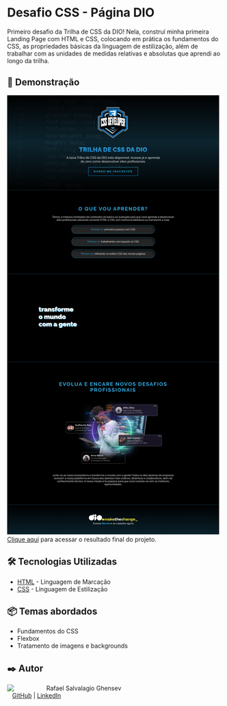 # Desafio CSS - Página DIO

Primeiro desafio da Trilha de CSS da DIO! Nela, construí minha primeira Landing Page com HTML e CSS, colocando em prática os fundamentos do CSS, as propriedades básicas da linguagem de estilização, além de trabalhar com as unidades de medidas relativas e absolutas que aprendi ao longo da trilha.

## 🚀 Demonstração

![image](assets/img/readme-images/pagina.png)
[Clique aqui](https://rafaelrfls.github.io/desafio-css-pagina-dio/) para acessar o resultado final do projeto.

## 🛠️ Tecnologias Utilizadas

* [HTML](https://www.w3.org/html/) - Linguagem de Marcação
* [CSS](https://www.w3.org/Style/CSS/) - Linguagem de Estilização

<h2>📦 Temas abordados</h2>

- Fundamentos do CSS
- Flexbox
- Tratamento de imagens e backgrounds

## ✒️ Autor
<p>
    <img align=left margin=10 width=80 src="https://avatars.githubusercontent.com/u/50595987?s=400"/>
    <p>&nbsp&nbsp&nbspRafael Salvalagio Ghensev<br>
    &nbsp&nbsp&nbsp<a href="https://github.com/rafaelrfls">GitHub</a>&nbsp;|&nbsp;<a href="https://www.linkedin.com/in/rafael-salvalagio-ghensev-49671285/">LinkedIn</a>&nbsp;</p>
</p>
